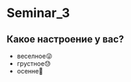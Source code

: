 # Seminar_3

## Какое настроение у вас?
* веселное:stuck_out_tongue_winking_eye:
* грустное:sweat:
* осенне:high_brightness:
